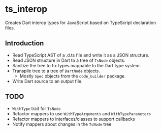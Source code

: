 # ts_interop
Creates Dart interop types for JavaScript based on TypeScript declaration files.

## Introduction

- Read TypeScript AST of a .d.ts file and write it as a JSON structure.
- Read JSON structure in Dart to a tree of `TsNode` objects.
- Sanitize the tree to fix types mappable to the Dart type system.
- Transpile tree to a tree of `DartNode` objects.
  - Mostly `Spec` objects from the `code_builder` package.
- Write Dart source to an output file.

## TODO

- `WithType` trait for `TsNode`
- Refactor mappers to use `WithTypeArguments` and `WithTypeParameters`
- Refactor mappers to interfaces/classes to support callbacks
- Notify mappers about changes in the `TsNode` tree
